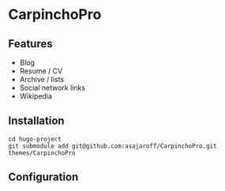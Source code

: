 # CarpinchoPro

## Features
* Blog
* Resume / CV 
* Archive / lists
* Social network links
* Wikipedia

## Installation
```
cd hugo-project
git submodule add git@github.com:asajaroff/CarpinchoPro.git themes/CarpinchoPro
```

## Configuration
